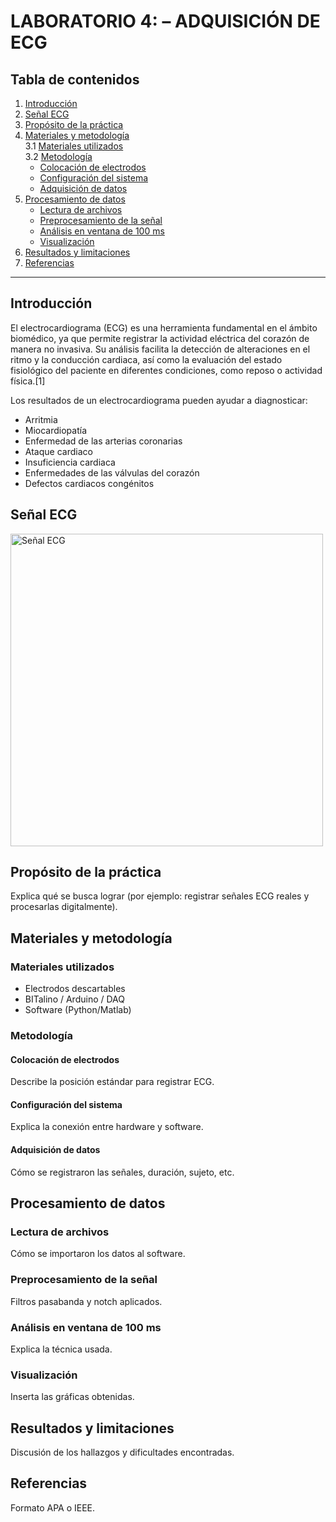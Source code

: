 # LABORATORIO 4: – ADQUISICIÓN DE ECG

## Tabla de contenidos
1. [Introducción](#introducción)
2. [Señal ECG](#señalECG)
3. [Propósito de la práctica](#propósito-de-la-práctica)  
4. [Materiales y metodología](#materiales-y-metodología)  
   3.1 [Materiales utilizados](#materiales-utilizados)  
   3.2 [Metodología](#metodología)  
   - [Colocación de electrodos](#colocación-de-electrodos)  
   - [Configuración del sistema](#configuración-del-sistema)  
   - [Adquisición de datos](#adquisición-de-datos)  
5. [Procesamiento de datos](#procesamiento-de-datos)  
   - [Lectura de archivos](#lectura-de-archivos)  
   - [Preprocesamiento de la señal](#preprocesamiento-de-la-señal)  
   - [Análisis en ventana de 100 ms](#análisis-en-ventana-de-100-ms)  
   - [Visualización](#visualización)  
6. [Resultados y limitaciones](#resultados-y-limitaciones)  
7. [Referencias](#referencias)  

---

## Introducción
El electrocardiograma (ECG) es una herramienta fundamental en el ámbito biomédico, ya que permite registrar la actividad eléctrica del corazón de manera no invasiva. Su análisis facilita la detección de alteraciones en el ritmo y la conducción cardiaca, así como la evaluación del estado fisiológico del paciente en diferentes condiciones, como reposo o actividad física.[1]

Los resultados de un electrocardiograma pueden ayudar a diagnosticar:

- Arritmia
- Miocardiopatía
- Enfermedad de las arterias coronarias
- Ataque cardiaco
- Insuficiencia cardiaca
- Enfermedades de las válvulas del corazón
- Defectos cardiacos congénitos

## Señal ECG
<img src="img/senal-ecg.png" alt="Señal ECG" width="500">

## Propósito de la práctica
Explica qué se busca lograr (por ejemplo: registrar señales ECG reales y procesarlas digitalmente).

## Materiales y metodología

### Materiales utilizados
- Electrodos descartables
- BITalino / Arduino / DAQ
- Software (Python/Matlab)

### Metodología

#### Colocación de electrodos
Describe la posición estándar para registrar ECG.

#### Configuración del sistema
Explica la conexión entre hardware y software.

#### Adquisición de datos
Cómo se registraron las señales, duración, sujeto, etc.

## Procesamiento de datos

### Lectura de archivos
Cómo se importaron los datos al software.

### Preprocesamiento de la señal
Filtros pasabanda y notch aplicados.

### Análisis en ventana de 100 ms
Explica la técnica usada.

### Visualización
Inserta las gráficas obtenidas.

## Resultados y limitaciones
Discusión de los hallazgos y dificultades encontradas.

## Referencias
Formato APA o IEEE.
